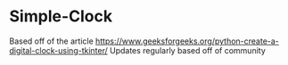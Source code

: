 # Simple-Clock
Based off of the article https://www.geeksforgeeks.org/python-create-a-digital-clock-using-tkinter/
Updates regularly based off of community 
